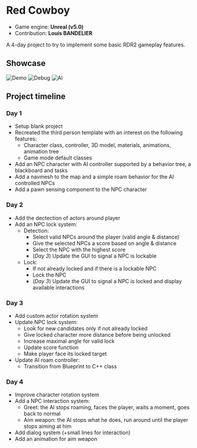 # Red Cowboy
- Game engine: __Unreal (v5.0)__
- Contribution: __Louis BANDELIER__

A 4-day project to try to implement some basic RDR2 gameplay features.

## Showcase
![Demo](ReadmeAssets/Demo.gif)
![Debug](ReadmeAssets/Debug.gif)
![AI](ReadmeAssets/AI.gif)

## Project timeline
### Day 1
- Setup blank project
- Recreated the third person template with an interest on the following features:
  - Character class, controller, 3D model, materials, animations, animation tree
  - Game mode default classes
- Add an NPC character with AI controller supported by a behavior tree, a blackboard and tasks
- Add a navmesh to the map and a simple roam behavior for the AI controlled NPCs
- Add a pawn sensing component to the NPC character

### Day 2
- Add the dectection of actors around player
- Add an NPC lock system:
  - Detection:
    - Select valid NPCs around the player (valid angle & distance)
    - Give the selected NPCs a score based on angle & distance
    - Select the NPC with the highest score
    - (*Day 3*) Update the GUI to signal a NPC is lockable
  - Lock:
    - If not already locked and if there is a lockable NPC
    - Lock the NPC
    - (*Day 3*) Update the GUI to signal a NPC is locked and display available interactions

### Day 3
- Add custom actor rotation system
- Update NPC lock system:
  - Look for new candidates only if not already locked
  - Give locked character more distance before being unlocked
  - Increase maximal angle for valid lock
  - Update score function
  - Make player face its locked target
- Update AI roam controller:
  - Transition from Blueprint to C++ class

### Day 4
- Improve character rotation system
- Add a NPC interaction system:
  - Greet: the AI stops roaming, faces the player, waits a moment, goes back to normal
  - Aim weapon: the AI stops what he does, run around until the player stops aiming at him
- Add dialog system (+small lines for interaction)
- Add an animation for aim weapon
